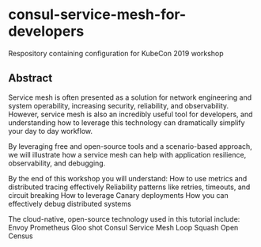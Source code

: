 # consul-service-mesh-for-developers
Respository containing configuration for KubeCon 2019 workshop

## Abstract

Service mesh is often presented as a solution for network engineering and system operability, increasing security, reliability, and observability. However, service mesh is also an incredibly useful tool for developers, and understanding how to leverage this technology can dramatically simplify your day to day workflow.

By leveraging free and open-source tools and a scenario-based approach, we will illustrate how a service mesh can help with application resilience, observability, and debugging.

By the end of this workshop you will understand:
How to use metrics and distributed tracing effectively
Reliability patterns like retries, timeouts, and circuit breaking
How to leverage Canary deployments
How you can effectively debug distributed systems

The cloud-native, open-source technology used in this tutorial include:
Envoy
Prometheus
Gloo shot
Consul Service Mesh
Loop
Squash
Open Census
